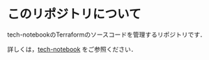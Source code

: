 # このリポジトリについて

tech-notebookのTerraformのソースコードを管理するリポジトリです．

詳しくは，[tech-notebook](https://github.com/hiroki-it/tech-notebook) をご参照ください．